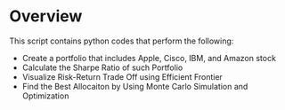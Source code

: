 # Overview 
This script contains python codes that perform the following: 
- Create a portfolio that includes Apple, Cisco, IBM, and Amazon stock
- Calculate the Sharpe Ratio of such Portfolio
- Visualize Risk-Return Trade Off using Efficient Frontier
- Find the Best Allocaiton by Using Monte Carlo Simulation and Optimization
